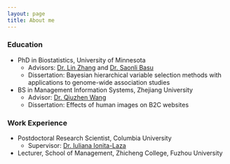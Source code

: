 ```yaml
---
layout: page
title: About me
---
```


### Education
   - PhD in Biostatistics, University of Minnesota
       - Advisors: [Dr. Lin Zhang](https://directory.sph.umn.edu/bio/sph-a-z/lin-zhang) and [Dr. Saonli Basu](https://directory.sph.umn.edu/bio/sph-a-z/saonli-basu) 
       - Dissertation: Bayesian hierarchical variable selection methods with applications to genome-wide association studies
   - BS in Management Information Systems, Zhejiang University
       - Advisor: [Dr. Qiuzhen Wang](https://www.x-mol.com/university/faculty/301513)
       - Dissertation: Effects of human images on B2C websites

### Work Experience
   - Postdoctoral Research Scientist, Columbia University
       - Supervisor: [Dr. Iuliana Ionita-Laza](http://www.columbia.edu/~ii2135/)
   - Lecturer, School of Management, Zhicheng College, Fuzhou University


       
